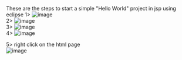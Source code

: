 These are the steps to start a simple "Hello World" project in jsp using eclipse 
1> ![image](https://github.com/fahminmd/Jsp/assets/75845854/d6c65bd7-a660-4e5a-9800-308794a68d04) <br />
2> ![image](https://github.com/fahminmd/Jsp/assets/75845854/d4f9c3c3-f06a-41c4-96e1-042a12e3e8f3) <br />
3> ![image](https://github.com/fahminmd/Jsp/assets/75845854/0ab0627f-083f-48f1-9285-83a491423c4a) <br />
4> ![image](https://github.com/fahminmd/Jsp/assets/75845854/12499ce8-0c9e-474d-bb61-ab21a795ea0b) <br />

5> right click on the html page <br />
![image](https://github.com/fahminmd/Jsp/assets/75845854/246a2517-963d-404a-b8db-0ca647afec56) <br />
